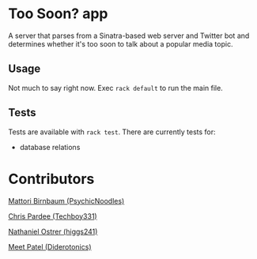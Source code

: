 # Too Soon? app
A server that parses from a Sinatra-based web server and Twitter bot and determines whether it's too soon to talk about a popular media topic.

## Usage
Not much to say right now. Exec `rack default` to run the main file.

## Tests
Tests are available with `rack test`. There are currently tests for:

* database relations

# Contributors
[Mattori Birnbaum (PsychicNoodles)](https://github.com/PsychicNoodles)

[Chris Pardee (Techboy331)](https://github.com/Techboy331)

[Nathaniel Ostrer (higgs241)](https://github.com/higgs241)

[Meet Patel (Diderotonics)](https://github.com/Diderotonics)
